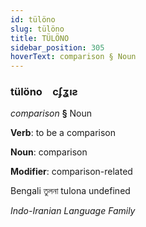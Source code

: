 ```yaml
---
id: tülöno
slug: tülöno
title: TÜLÖNO
sidebar_position: 305
hoverText: comparison § Noun
---
```


### tülöno&emsp;<span kind="abugida">cʄʓıƨ</span>

*comparison* **§** Noun

**Verb**: to be a comparison

**Noun**: comparison

**Modifier**: comparison-related

Bengali তুলনা tulona undefined

*Indo-Iranian Language Family*